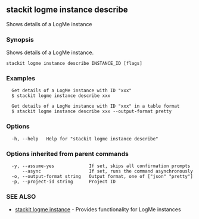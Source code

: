 ## stackit logme instance describe

Shows details  of a LogMe instance

### Synopsis

Shows details  of a LogMe instance.

```
stackit logme instance describe INSTANCE_ID [flags]
```

### Examples

```
  Get details of a LogMe instance with ID "xxx"
  $ stackit logme instance describe xxx

  Get details of a LogMe instance with ID "xxx" in a table format
  $ stackit logme instance describe xxx --output-format pretty
```

### Options

```
  -h, --help   Help for "stackit logme instance describe"
```

### Options inherited from parent commands

```
  -y, --assume-yes             If set, skips all confirmation prompts
      --async                  If set, runs the command asynchronously
  -o, --output-format string   Output format, one of ["json" "pretty"]
  -p, --project-id string      Project ID
```

### SEE ALSO

* [stackit logme instance](./stackit_logme_instance.md)	 - Provides functionality for LogMe instances

